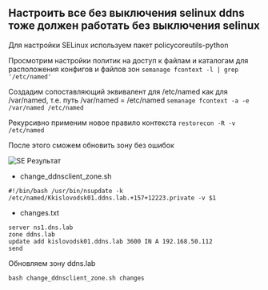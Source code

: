 Настроить все без выключения selinux ddns тоже должен работать без выключения selinux
---------------------
Для настройки SELinux используем пакет policycoreutils-python

Просмотрим настройки политик на доступ к файлам и каталогам для расположения конфигов и файлов зон
`semanage fcontext -l | grep '/etc/named'` 

Cоздадим сопоставляющий эквивалент для /etc/named как для /var/named, т.е. путь /var/named = /etc/named
`semanage fcontext -a -e /var/named /etc/named`

Рекурсивно применим новое правило контекста
`restorecon -R -v /etc/named`

После этого сможем обновить зону без ошибок

![SE Результат](https://github.com/kyourselfer/OTUS_LinuxAdmin201804/blob/master/lesson13_dns/1/se.gif)

* change_ddnsclient_zone.sh

`#!/bin/bash
/usr/bin/nsupdate -k /etc/named/Kkislovodsk01.ddns.lab.+157+12223.private -v $1`

* changes.txt
```
server ns1.dns.lab
zone ddns.lab
update add kislovodsk01.ddns.lab 3600 IN A 192.168.50.112
send
```

Обновляем зону ddns.lab

`bash change_ddnsclient_zone.sh changes`

